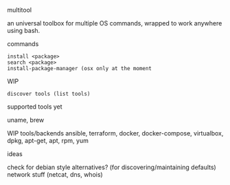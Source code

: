 multitool

an universal toolbox for multiple OS commands, wrapped to work anywhere using bash.

commands

```
install <package> 
search <package>
install-package-manager (osx only at the moment
```

WIP
```
discover tools (list tools)
```

supported tools yet

uname, brew

WIP tools/backends
ansible, terraform, docker, docker-compose, virtualbox, dpkg, apt-get, apt, rpm, yum

ideas

check for debian style alternatives? (for discovering/maintaining defaults)
network stuff (netcat, dns, whois)
